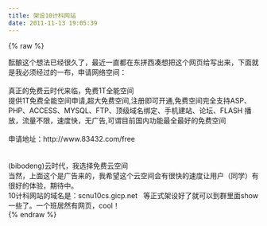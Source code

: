 ```yaml
---
title: 架设10计科网站
date: 2011-11-13 19:05:39
---
```

{% raw %}
<div>酝酿这个想法已经很久了，最近一直都在东拼西凑想把这个网页给写出来，下面就是我必须经过的一布，申请网络空间：</div>
<div><br />
</div>
<div>真正的免费云时代来临，免费1T全能空间</div>
<div>提供1T免费全能空间申请,超大免费空间,注册即可开通,免费空间完全支持ASP、PHP、ACCESS、MYSQL、FTP、顶级域名绑定、手机建站、论坛、FLASH 播放，流量不限，速度快，无广告,可谓目前国内功能最全最好的免费空间&nbsp;</div>
<div><br />
</div>
<div>申请地址：http://www.83432.com/free&nbsp;</div>
<div><br />
</div>
<div><br />
</div>
<div>(bibodeng)云时代，我选择免费云空间</div>
<div>当然，上面这个是广告来的，我希望这个云空间会有很快的速度让用户（同学）有很好的体验，期待中。</div>
<div>10计科网站的域名是：scnu10cs.gicp.net &nbsp; 等正式架设好了就可以到群里面show一些了。一个班居然有网页，cool！</div>{% endraw %}
